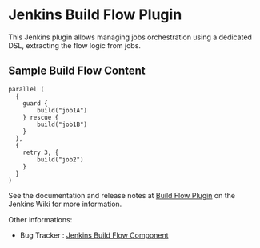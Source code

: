 Jenkins Build Flow Plugin
=========================

This Jenkins plugin allows managing jobs orchestration using a dedicated DSL, extracting the flow logic from jobs.

## Sample Build Flow Content ##

    parallel (
      {
        guard {
            build("job1A")
        } rescue {
            build("job1B")
        }
      },
      {
        retry 3, {
            build("job2")
        }
      }
    )

See the documentation and release notes at [Build Flow Plugin](https://wiki.jenkins-ci.org/display/JENKINS/Build+Flow+Plugin) on the Jenkins Wiki for more information.

Other informations:
* Bug Tracker : [Jenkins Build Flow Component](https://issues.jenkins-ci.org/browse/JENKINS/component/16533)


